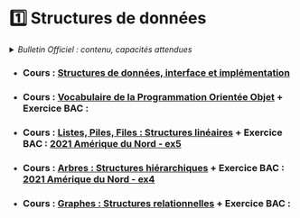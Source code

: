 # 1️⃣ Structures de données
<details>
    <summary><i>Bulletin Officiel : contenu, capacités attendues</i></summary>

>L’écriture sur des exemples simples de plusieurs implémentations d’une même structure de données permet de faire émerger les notions d’**interface** et d’**implémentation**, ou encore de structure de données abstraite.  
>Le paradigme de la **programmation objet** peut être utilisé pour réaliser des implémentations effectives des structures de données, même si ce n’est pas la seule façon de procéder.  
>| Contenu | Capacités attendues |
>| :-- | :-- |
>| Structures de données, interface et implémentation <br><br><br><br>Dictionnaires, index et clé | - Spécifier une structure de données par son interface <br>- Distinguer interface et implémentation <br>- Écrire plusieurs implémentations d’une même structure de données <br><br>- Distinguer la recherche d’une valeur dans une liste et dans un dictionnaire|
>| Vocabulaire de la Programmation Orientée Objet : classes, attributs, méthodes, objets | - Écrire la définition d’une classe <br>- Accéder aux attributs et méthodes d’une classe | 
>| Listes, piles, files : structures linéaires | - Distinguer des structures par le jeu des méthodes qui les caractérisent <br>- Choisir une structure de données adaptée à la situation à modéliser | 
>| Arbres : structures hiérarchiques <br><br>Arbres binaires : nœuds, racines, feuilles, sous-arbres gauches, sous-arbres droits | - Identifier des situations nécessitant une structure de données arborescente <br>- Évaluer quelques mesures des arbres binaires (taille, encadrement de la hauteur, etc.) | 
>| Graphes : structures relationnelles <br>Sommets, arcs, arêtes, graphes orientés ou non orientés | - Modéliser des situations sous forme de graphes <br>- Écrire les implémentations correspondantes d’un graphe : matrice d’adjacence, liste de successeurs/de prédécesseurs <br>- Passer d’une représentation à une autre | 
</details>

- ### Cours : [Structures de données, interface et implémentation](https://notebook.basthon.fr/?from=https://raw.githubusercontent.com/abrugiere/tnsi/main/1.1_struct.ipynb) 
   
- ### Cours : [Vocabulaire de la Programmation Orientée Objet](https://notebook.basthon.fr/?from=https://raw.githubusercontent.com/abrugiere/tnsi/main/1.2_poo.ipynb)  +  Exercice BAC : 

- ### Cours : [Listes, Piles, Files : Structures linéaires](https://notebook.basthon.fr/?from=https://raw.githubusercontent.com/abrugiere/tnsi/main/1.3_struc_lin.ipynb)  +  Exercice BAC : [2021 Amérique du Nord - ex5](https://raw.githubusercontent.com/abrugiere/tnsi/main/1.3_21-NSIJ1AN1-ex5.pdf)

- ### Cours : [Arbres : Structures hiérarchiques](https://notebook.basthon.fr/?from=https://raw.githubusercontent.com/abrugiere/tnsi/main/1.4_arbres.ipynb)  +  Exercice BAC : [2021 Amérique du Nord - ex4](https://raw.githubusercontent.com/abrugiere/tnsi/main/1.4_21-NSIJ1AN1-ex4.pdf)

- ### Cours : [Graphes : Structures relationnelles](https://notebook.basthon.fr/?from=https://raw.githubusercontent.com/abrugiere/tnsi/main/1.5_graphes.ipynb)  +  Exercice BAC : 



